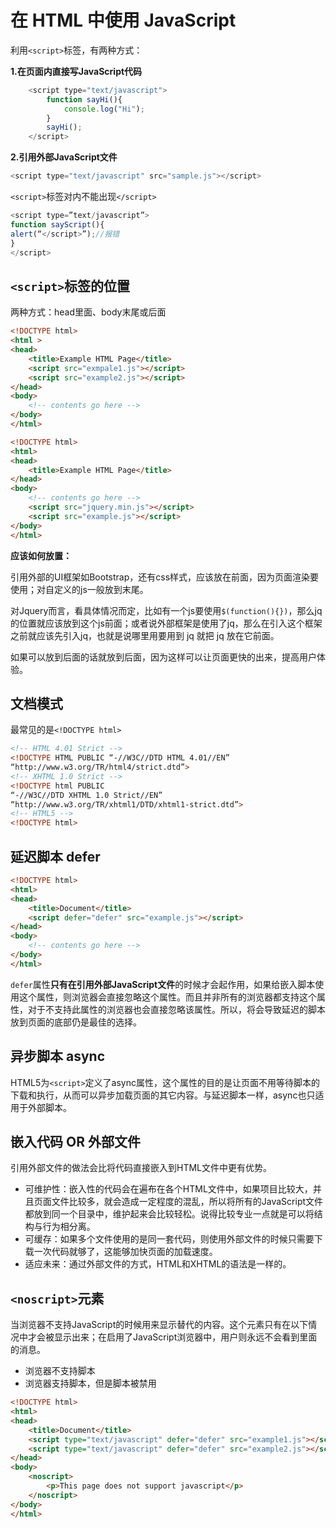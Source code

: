 # 在 HTML 中使用 JavaScript

利用`<script>`标签，有两种方式：

**1.在页面内直接写JavaScript代码**

```javascript
	<script type="text/javascript">
		function sayHi(){
			console.log("Hi");
		}
		sayHi();
	</script>
```

**2.引用外部JavaScript文件**

```javascript
<script type="text/javascript" src="sample.js"></script>
```

`<script>`标签对内不能出现`</script>`

```javascript
<script type=”text/javascript”>
function sayScript(){
alert(“</script>”);//报错
}
</script>
```



## `<script>`标签的位置


两种方式：head里面、body末尾或后面


```html
<!DOCTYPE html>
<html >
<head>
    <title>Example HTML Page</title>
    <script src="exmpale1.js"></script>
    <script src="example2.js"></script>
</head>
<body>
    <!-- contents go here -->
</body>
</html>
```

```html
<!DOCTYPE html>
<html>
<head>
    <title>Example HTML Page</title>
</head>
<body>
    <!-- contents go here -->
    <script src="jquery.min.js"></script>
    <script src="example.js"></script>
</body>
</html>
```

**应该如何放置：**

引用外部的UI框架如Bootstrap，还有css样式，应该放在前面，因为页面渲染要使用；对自定义的js一般放到末尾。

对Jquery而言，看具体情况而定，比如有一个js要使用`$(function(){})`，那么jq的位置就应该放到这个js前面；或者说外部框架是使用了jq，那么在引入这个框架之前就应该先引入jq，也就是说哪里用要用到 jq 就把 jq 放在它前面。

如果可以放到后面的话就放到后面，因为这样可以让页面更快的出来，提高用户体验。

## 文档模式

最常见的是`<!DOCTYPE html>`

```html
<!-- HTML 4.01 Strict -->
<!DOCTYPE HTML PUBLIC “-//W3C//DTD HTML 4.01//EN”
“http://www.w3.org/TR/html4/strict.dtd”>
<!-- XHTML 1.0 Strict -->
<!DOCTYPE html PUBLIC
“-//W3C//DTD XHTML 1.0 Strict//EN”
“http://www.w3.org/TR/xhtml1/DTD/xhtml1-strict.dtd”>
<!-- HTML5 -->
<!DOCTYPE html>
```

## 延迟脚本 defer

```html
<!DOCTYPE html>
<html>
<head>
    <title>Document</title>
    <script defer="defer" src="example.js"></script>
</head>
<body>
    <!-- contents go here -->
</body>
</html>
```

`defer`属性**只有在引用外部JavaScript文件**的时候才会起作用，如果给嵌入脚本使用这个属性，则浏览器会直接忽略这个属性。而且并非所有的浏览器都支持这个属性，对于不支持此属性的浏览器也会直接忽略该属性。所以，将会导致延迟的脚本放到页面的底部仍是最佳的选择。

## 异步脚本 async

HTML5为`<script>`定义了async属性，这个属性的目的是让页面不用等待脚本的下载和执行，从而可以异步加载页面的其它内容。与延迟脚本一样，async也只适用于外部脚本。

## 嵌入代码 OR 外部文件

引用外部文件的做法会比将代码直接嵌入到HTML文件中更有优势。

- 可维护性：嵌入性的代码会在遍布在各个HTML文件中，如果项目比较大，并且页面文件比较多，就会造成一定程度的混乱，所以将所有的JavaScript文件都放到同一个目录中，维护起来会比较轻松。说得比较专业一点就是可以将结构与行为相分离。
- 可缓存：如果多个文件使用的是同一套代码，则使用外部文件的时候只需要下载一次代码就够了，这能够加快页面的加载速度。
- 适应未来：通过外部文件的方式，HTML和XHTML的语法是一样的。


## `<noscript>`元素

当浏览器不支持JavaScript的时候用来显示替代的内容。这个元素只有在以下情况中才会被显示出来；在启用了JavaScript浏览器中，用户则永远不会看到里面的消息。

- 浏览器不支持脚本
- 浏览器支持脚本，但是脚本被禁用

```html
<!DOCTYPE html>
<html>
<head>
    <title>Document</title>
    <script type="text/javascript" defer="defer" src="example1.js"></script>
    <script type="text/javascript" defer="defer" src="example2.js"></script>
</head>
<body>
    <noscript>
        <p>This page does not support javascript</p>
    </noscript>
</body>
</html>
```
